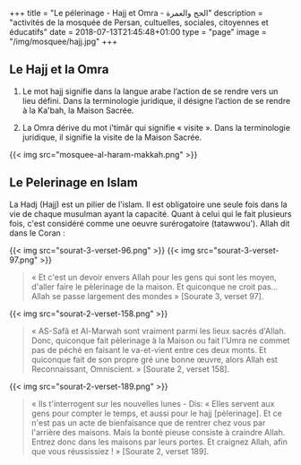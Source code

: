 +++
title = "Le pélerinage - Hajj et Omra - الحج والعمرة"
description = "activités de la mosquée de Persan, cultuelles, sociales, citoyennes et éducatifs"
date = 2018-07-13T21:45:48+01:00
type = "page"
image = "/img/mosquee/hajj.jpg"
+++

## Le Hajj et la Omra

1. Le mot hajj signifie dans la langue arabe l’action de se rendre vers un lieu
défini. Dans la terminologie juridique, il désigne l’action de se rendre à la
Ka'bah, la Maison Sacrée.

2. La Omra dérive du mot i'timâr qui signifie « visite ». Dans la terminologie
juridique, il signifie la visite de la Maison Sacrée.

{{< img src="mosquee-al-haram-makkah.png" >}}

## Le Pelerinage en Islam

La Hadj (Hajj) est un pilier de l'islam. Il est obligatoire une seule fois dans
la vie de chaque musulman ayant la capacité. Quant à celui qui le fait plusieurs
fois, c'est considéré comme une oeuvre surérogatoire (tatawwou'). Allah dit dans
le Coran :

{{< img src="sourat-3-verset-96.png" >}}
{{< img src="sourat-3-verset-97.png" >}}

>« Et c'est un devoir envers Allah pour les gens qui sont les moyen, d'aller
>faire le pèlerinage de la maison. Et quiconque ne croit pas… Allah se passe
>largement des mondes » [Sourate 3, verset 97].


{{< img src="sourat-2-verset-158.png" >}}

>« AS-Safâ et Al-Marwah sont vraiment parmi les lieux sacrés d'Allah. Donc,
>quiconque fait pèlerinage à la Maison ou fait l'Umra ne commet pas de péché en
>faisant le va-et-vient entre ces deux monts. Et quiconque fait de son propre gré
>une bonne œuvre, alors Allah est Reconnaissant, Omniscient. » [Sourate 2, verset
>158].

{{< img src="sourat-2-verset-189.png" >}}

>« Ils t'interrogent sur les nouvelles lunes - Dis: « Elles servent aux gens pour
>compter le temps, et aussi pour le hajj [pèlerinage]. Et ce n'est pas un acte de
>bienfaisance que de rentrer chez vous par l'arrière des maisons. Mais la bonté
>pieuse consiste à craindre Allah. Entrez donc dans les maisons par leurs portes.
>Et craignez Allah, afin que vous réussissiez ! » [Sourate 2, verset 189].
